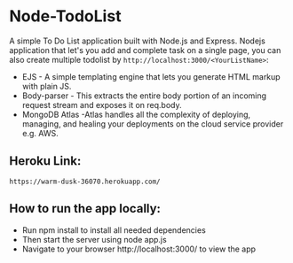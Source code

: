 # Node-TodoList
A simple To Do List application built with Node.js and Express.
Nodejs application that let's you add and complete task on a single page, you can also create multiple todolist by `http://localhost:3000/<YourListName>`:

* EJS - A simple templating engine that lets you generate HTML markup with plain JS.
* Body-parser - This extracts the entire body portion of an incoming request stream and exposes it on req.body.
* MongoDB Atlas -Atlas handles all the complexity of deploying, managing, and healing your deployments on the cloud service provider e.g. AWS.
## Heroku Link:
`https://warm-dusk-36070.herokuapp.com/`
## How to run the app locally:
* Run npm install to install all needed dependencies
* Then start the server using node app.js
* Navigate to your browser http://localhost:3000/ to view the app 
